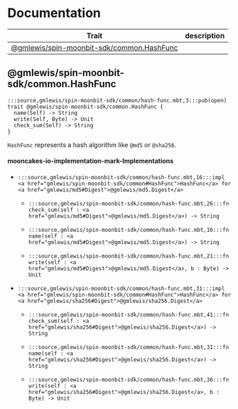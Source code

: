 # Documentation
|Trait|description|
|---|---|
|[@gmlewis/spin-moonbit-sdk/common.HashFunc](#@gmlewis/spin-moonbit-sdk/common.HashFunc)||

## @gmlewis/spin-moonbit-sdk/common.HashFunc

```moonbit
:::source,gmlewis/spin-moonbit-sdk/common/hash-func.mbt,3:::pub(open) trait @gmlewis/spin-moonbit-sdk/common.HashFunc {
  name(Self) -> String
  write(Self, Byte) -> Unit
  check_sum(Self) -> String
}
```

 `HashFunc` represents a hash algorithm like `@md5` or `@sha256`.

#### mooncakes-io-implementation-mark-Implementations
- ```moonbit
  :::source,gmlewis/spin-moonbit-sdk/common/hash-func.mbt,16:::impl <a href="gmlewis/spin-moonbit-sdk/common#HashFunc">HashFunc</a> for <a href="gmlewis/md5#Digest">@gmlewis/md5.Digest</a>
  ```
  > 
  * ```moonbit
    :::source,gmlewis/spin-moonbit-sdk/common/hash-func.mbt,26:::fn check_sum(self : <a href="gmlewis/md5#Digest">@gmlewis/md5.Digest</a>) -> String
    ```
    > 
  * ```moonbit
    :::source,gmlewis/spin-moonbit-sdk/common/hash-func.mbt,16:::fn name(self : <a href="gmlewis/md5#Digest">@gmlewis/md5.Digest</a>) -> String
    ```
    > 
  * ```moonbit
    :::source,gmlewis/spin-moonbit-sdk/common/hash-func.mbt,21:::fn write(self : <a href="gmlewis/md5#Digest">@gmlewis/md5.Digest</a>, b : Byte) -> Unit
    ```
    > 
- ```moonbit
  :::source,gmlewis/spin-moonbit-sdk/common/hash-func.mbt,31:::impl <a href="gmlewis/spin-moonbit-sdk/common#HashFunc">HashFunc</a> for <a href="gmlewis/sha256#Digest">@gmlewis/sha256.Digest</a>
  ```
  > 
  * ```moonbit
    :::source,gmlewis/spin-moonbit-sdk/common/hash-func.mbt,41:::fn check_sum(self : <a href="gmlewis/sha256#Digest">@gmlewis/sha256.Digest</a>) -> String
    ```
    > 
  * ```moonbit
    :::source,gmlewis/spin-moonbit-sdk/common/hash-func.mbt,31:::fn name(self : <a href="gmlewis/sha256#Digest">@gmlewis/sha256.Digest</a>) -> String
    ```
    > 
  * ```moonbit
    :::source,gmlewis/spin-moonbit-sdk/common/hash-func.mbt,36:::fn write(self : <a href="gmlewis/sha256#Digest">@gmlewis/sha256.Digest</a>, b : Byte) -> Unit
    ```
    > 
